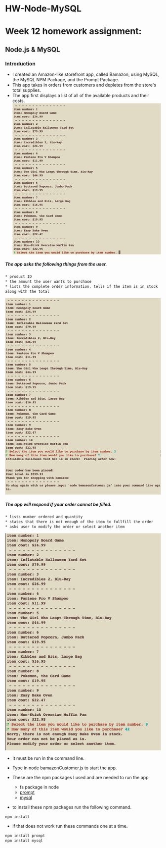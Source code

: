 # HW-Node-MySQL

# Week 12 homework assignment:
## Node.js & MySQL

### Introduction

* I created an Amazon-like storefront app, called Bamazon, using MySQL, the MySQL NPM Package, and the Prompt Package.
* This app takes in orders from customers and depletes from the store's total supplies.
* The app first displays a list of all of the available products and their costs.
![ScreenShot](screenshots/inventory.png "Lists of Products.")
##### The app asks the following things from the user.

	* product ID
	* the amount the user wants to purchase
    * lists the complete order information, tells if the item is in stock along with the total
![ScreenShot](screenshots/order.png "Prompts for ID and how many.")

##### The app will respond if your order cannot be filled.

	* lists number ordered and quantity
    * states that there is not enough of the item to fullfill the order
    * asks user to modify the order or select another item
![ScreenShot](screenshots/unfilled.png "Prompts for ID and how many.")

* It must be run in the command line.
* Type in node bamazonCustomer.js to start the app.

* These are the npm packages I used and are needed to run the app

	* fs package in node
	* [prompt](https://www.npmjs.com/package/prompt)
	* [mysql](https://www.npmjs.com/package/mysql)
	
* to install these npm packages run the following command.
```
npm install 

```

* if that does not work run these commands one at a time.
```
npm install prompt
npm install mysql
